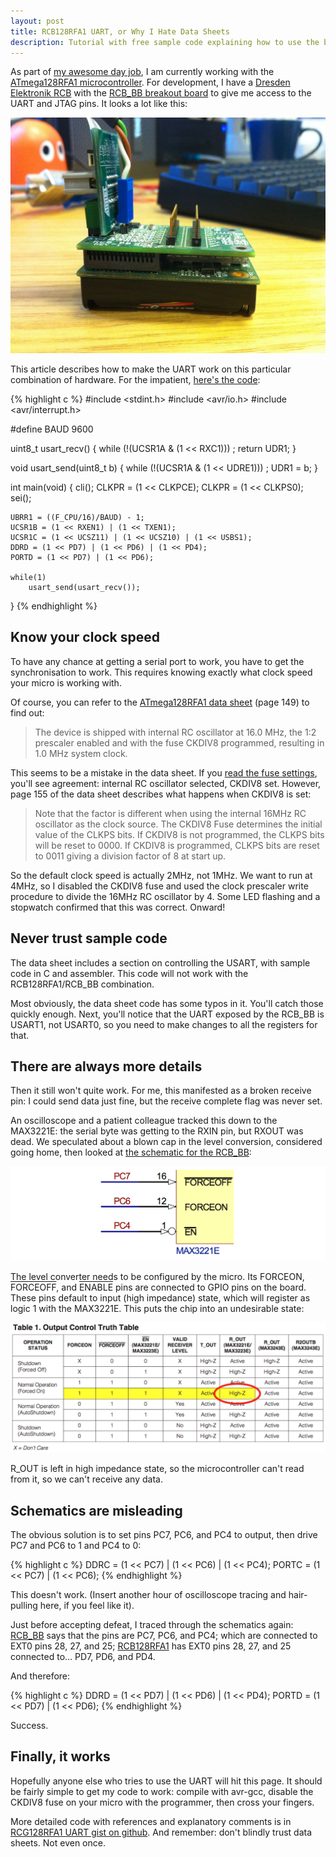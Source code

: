 ```yaml
---
layout: post
title: RCB128RFA1 UART, or Why I Hate Data Sheets
description: Tutorial with free sample code explaining how to use the built-in UART of the Dresden Elektronik RCB128RFA1 microcontroller board for serial communications.
---
```


As part of [my awesome day job](http://www.embeddedtech.co.uk/), I am currently working with the [ATmega128RFA1 microcontroller](http://www.atmel.com/dyn/products/product_card.asp?part_id=4692). For development, I have a [Dresden Elektronik RCB](http://www.dresden-elektronik.de/shop/prod128.html?language=en) with the [RCB\_BB breakout board](http://www.dresden-elektronik.de/shop/prod85.html) to give me access to the UART and JTAG pins. It looks a lot like this:

![RCB128RFA1 with breakout board, JTAG cable, and serial cable](/images/rcb128rfa1/rcb128rfa1.jpg)

This article describes how to make the UART work on this particular combination of hardware. For the impatient, [here's the code](https://gist.github.com/1339508):

{% highlight c %}
#include <stdint.h>
#include <avr/io.h>
#include <avr/interrupt.h>

#define BAUD 9600

uint8_t usart_recv()
{
    while (!(UCSR1A & (1 << RXC1)))
        ;
    return UDR1;
}

void usart_send(uint8_t b)
{
    while (!(UCSR1A & (1 << UDRE1)))
        ;
    UDR1 = b;
}

int main(void)
{
    cli();
    CLKPR = (1 << CLKPCE);
    CLKPR = (1 << CLKPS0);
    sei();

    UBRR1 = ((F_CPU/16)/BAUD) - 1;
    UCSR1B = (1 << RXEN1) | (1 << TXEN1);
    UCSR1C = (1 << UCSZ11) | (1 << UCSZ10) | (1 << USBS1);
    DDRD = (1 << PD7) | (1 << PD6) | (1 << PD4);
    PORTD = (1 << PD7) | (1 << PD6);

    while(1)
        usart_send(usart_recv());
}
{% endhighlight %}


## Know your clock speed

To have any chance at getting a serial port to work, you have to get the synchronisation to work. This requires knowing exactly what clock speed your micro is working with.

Of course, you can refer to the [ATmega128RFA1 data sheet](http://www.atmel.com/dyn/resources/prod_documents/doc8266.pdf) (page 149) to find out:

> The device is shipped with internal RC oscillator at 16.0 MHz, the 1:2 prescaler enabled 
and with the fuse CKDIV8 programmed, resulting in 1.0 MHz system clock.

This seems to be a mistake in the data sheet. If you [read the fuse settings](http://hackingwithgum.com/2009/11/05/dumping-avr-fuse-settings-in-bash/), you'll see agreement: internal RC oscillator selected, CKDIV8 set. However, page 155 of the data sheet describes what happens when CKDIV8 is set:

> Note that the factor is different when using the internal 16MHz RC oscillator as the clock source. The CKDIV8 Fuse determines the initial value of the CLKPS bits. If CKDIV8 is not programmed, the CLKPS bits will be reset to 0000. If CKDIV8 is programmed, CLKPS bits are reset to 0011 giving a division factor of 8 at start up.

So the default clock speed is actually 2MHz, not 1MHz. We want to run at 4MHz, so I disabled the CKDIV8 fuse and used the clock prescaler write procedure to divide the 16MHz RC oscillator by 4. Some LED flashing and a stopwatch confirmed that this was correct. Onward!


## Never trust sample code

The data sheet includes a section on controlling the USART, with sample code in C and assembler. This code will not work with the RCB128RFA1/RCB\_BB combination.

Most obviously, the data sheet code has some typos in it. You'll catch those quickly enough. Next, you'll notice that the UART exposed by the RCB\_BB is USART1, not USART0, so you need to make changes to all the registers for that.


## There are always more details

Then it still won't quite work. For me, this manifested as a broken receive pin: I could send data just fine, but the receive complete flag was never set.

An oscilloscope and a patient colleague tracked this down to the MAX3221E: the serial byte was getting to the RXIN pin, but RXOUT was dead. We speculated about a blown cap in the level conversion, considered going home, then looked at [the schematic for the RCB\_BB](http://www.dresden-elektronik.de/shop/media/products/0146110001236074032.pdf):

![Pin-out for MAX3221E on RCB\_BB schematic](/images/rcb128rfa1/rcb_bb-max3221e.png)

The level converter needs to be configured by the micro. Its FORCEON, <span style="text-decoration: overline">FORCEOFF</span>, and <span style="text-decoration: overline">ENABLE</span> pins are connected to GPIO pins on the board. These pins default to input (high impedance) state, which will register as logic 1 with the MAX3221E. This puts the chip into an undesirable state:

![Output Control Truth Table for MAX3221E](/images/rcb128rfa1/max3221e-truth-table.png)

R\_OUT is left in high impedance state, so the microcontroller can't read from it, so we can't receive any data.


## Schematics are misleading

The obvious solution is to set pins PC7, PC6, and PC4 to output, then drive PC7 and PC6 to 1 and PC4 to 0:

{% highlight c %}
DDRC = (1 << PC7) | (1 << PC6) | (1 << PC4);
PORTC = (1 << PC7) | (1 << PC6);
{% endhighlight %}

This doesn't work. (Insert another hour of oscilloscope tracing and hair-pulling here, if you feel like it).

Just before accepting defeat, I traced through the schematics again: [RCB\_BB](http://www.dresden-elektronik.de/shop/media/products/0146110001236074032.pdf) says that the pins are PC7, PC6, and PC4; which are connected to EXT0 pins 28, 27, and 25; [RCB128RFA1](http://www.dresden-elektronik.de/shop/media/products/0831658001272549656.PDF) has EXT0 pins 28, 27, and 25 connected to… PD7, PD6, and PD4.

And therefore:

{% highlight c %}
DDRD = (1 << PD7) | (1 << PD6) | (1 << PD4);
PORTD = (1 << PD7) | (1 << PD6);
{% endhighlight %}

Success.

## Finally, it works

Hopefully anyone else who tries to use the UART will hit this page. It should be fairly simple to get my code to work: compile with avr-gcc, disable the CKDIV8 fuse on your micro with the programmer, then cross your fingers.

More detailed code with references and explanatory comments is in [RCG128RFA1 UART gist on github](https://gist.github.com/1339508). And remember: don't blindly trust data sheets. Not even once.
